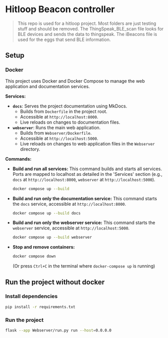 # Hitloop Beacon controller

> This repo is used for a hitloop project.
> Most folders are just testing stuff and should be removed.
> The ThingSpeak_BLE_scan file looks for BLE devices and sends the data to thingspeak.
> The iBeacons file is used for the eggs that send BLE information.

## Setup

### Docker

This project uses Docker and Docker Compose to manage the web application and documentation services.

**Services:**

* **`docs`**: Serves the project documentation using MkDocs.
  * Builds from `Dockerfile` in the project root.
  * Accessible at `http://localhost:8000`.
  * Live reloads on changes to documentation files.
* **`webserver`**: Runs the main web application.
  * Builds from `Webserver/Dockerfile`.
  * Accessible at `http://localhost:5000`.
  * Live reloads on changes to web application files in the `Webserver` directory.

**Commands:**

* **Build and run all services:**
  This command builds and starts all services. Ports are mapped to localhost as detailed in the 'Services' section (e.g., `docs` at `http://localhost:8000`, `webserver` at `http://localhost:5000`).

    ```bash
    docker compose up --build
    ```

* **Build and run only the documentation service:**
  This command starts the `docs` service, accessible at `http://localhost:8000`.

    ```bash
    docker compose up --build docs
    ```

* **Build and run only the webserver service:**
  This command starts the `webserver` service, accessible at `http://localhost:5000`.

    ```bash
    docker compose up --build webserver
    ```

* **Stop and remove containers:**

    ```bash
    docker compose down
    ```

    (Or press `Ctrl+C` in the terminal where `docker-compose up` is running)

## Run the project without docker

### Install dependencies

```bash
pip install -r requirements.txt
```

### Run the project

```bash
flask --app Webserver/run.py run --host=0.0.0.0
```
